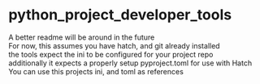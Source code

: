 # python_project_developer_tools
A better readme will be around in the future\
For now, this assumes you have hatch, and git already installed\
the tools expect the ini to be configured for your project repo\
additionally it expects a properly setup pyproject.toml for use with Hatch\
You can use this projects ini, and toml as references
